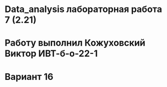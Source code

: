 # Data_analysis лабораторная работа 7 (2.21)
# Работу выполнил Кожуховский Виктор ИВТ-б-о-22-1
# Вариант 16
